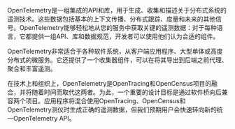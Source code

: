 OpenTelemetry是一组集成的API和库，用于生成、收集和描述关于分布式系统的遥测技术。这些数据包括基本的上下文传播、分布式跟踪、度量和未来的其他信号。OpenTelemetry能够轻松地从您的服务中获取关键的遥测数据：对于每种语言，它都提供一组API、库和数据规范，开发者可以使用他们认为合适的组件。

OpenTelemetry非常适合于各种软件系统，从客户端应用程序、大型单体或高度分布式的微服务。它还提供了一个收集器组件，可以在将其导出到后端之前代理、聚合和丰富遥测。

在技术上和组织上，OpenTelemetry是OpenTracing和OpenCensus项目的融合，并将随着时间而取代这两者。为此，一个重要的设计目标是通过软件桥向后兼容两个项目。应用程序将混合使用OpenTracing、OpenCensus和OpenTelemetry测仪时生成正确的遥测数据，但我们预期用户会快速转向新的统一OpenTelemetry API。
